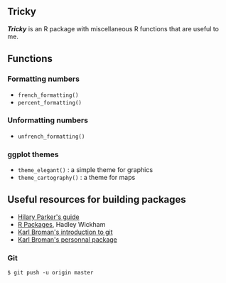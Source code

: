 
## Tricky

***Tricky*** is an R package with miscellaneous R functions that are useful to me.

## Functions

### Formatting numbers

* `french_formatting()`
* `percent_formatting()`

### Unformatting numbers

* `unfrench_formatting()`

### ggplot themes

* `theme_elegant()` : a simple theme for graphics
* `theme_cartography()` : a theme for maps

## Useful resources for building packages

* [Hilary Parker's guide](http://hilaryparker.com/2014/04/29/writing-an-r-package-from-scratch/)
* [R Packages](http://r-pkgs.had.co.nz/), Hadley Wickham
* [Karl Broman's introduction to git](http://kbroman.org/github_tutorial/)
* [Karl Broman's personnal package](https://github.com/kbroman/broman)

### Git

    $ git push -u origin master
